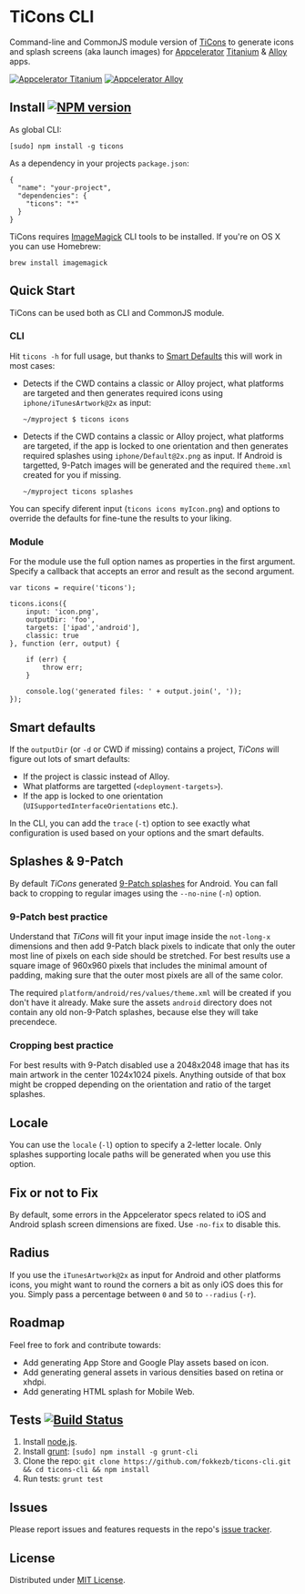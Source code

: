 # TiCons CLI
Command-line and CommonJS module version of [TiCons](http://ticons.fokkezb.nl) to generate icons and splash screens (aka launch images) for [Appcelerator](http://appcelerator.com) [Titanium](http://appcelerator.com/titanium) & [Alloy](http://appcelerator.com/alloy) apps.

[![Appcelerator Titanium](http://www-static.appcelerator.com/badges/titanium-git-badge-sq.png)](http://appcelerator.com/titanium/) [![Appcelerator Alloy](http://www-static.appcelerator.com/badges/alloy-git-badge-sq.png)](http:/appcelerator.com/alloy/)

## Install [![NPM version](https://badge.fury.io/js/ticons.png)](http://badge.fury.io/js/ticons)

As global CLI:

```
[sudo] npm install -g ticons
```

As a dependency in your projects `package.json`:

```
{
  "name": "your-project",
  "dependencies": {
    "ticons": "*"
  }
}
```

TiCons requires [ImageMagick](http://www.imagemagick.org/) CLI tools to be installed. If you're on OS X you can use Homebrew:

```
brew install imagemagick
```

## Quick Start
TiCons can be used both as CLI and CommonJS module.

### CLI
Hit `ticons -h` for full usage, but thanks to [Smart Defaults](#smart-defaults) this will work in most cases:

- Detects if the CWD contains a classic or Alloy project, what platforms are targeted and then generates required icons using `iphone/iTunesArtwork@2x` as input:

     ```
     ~/myproject $ ticons icons
     ```

- Detects if the CWD contains a classic or Alloy project, what platforms are targeted, if the app is locked to one orientation and then generates required splashes using `iphone/Default@2x.png` as input. If Android is targetted, 9-Patch images will be generated and the required `theme.xml` created for you if missing.

     ```
     ~/myproject ticons splashes
     ```
     
You can specify diferent input (`ticons icons myIcon.png`) and options to override the defaults for fine-tune the results to your liking.

### Module
For the module use the full option names as properties in the first argument. Specify a callback that accepts an error and result as the second argument.

```
var ticons = require('ticons');

ticons.icons({
	input: 'icon.png',
	outputDir: 'foo',
	targets: ['ipad','android'],
	classic: true
}, function (err, output) {
	
	if (err) {
		throw err;
	}
	
	console.log('generated files: ' + output.join(', '));
});
```

## Smart defaults
If the `outputDir` (or `-d` or CWD if missing) contains a project, *TiCons* will figure out lots of smart defaults:

- If the project is classic instead of Alloy.
- What platforms are targetted (`<deployment-targets>`).
- If the app is locked to one orientation (`UISupportedInterfaceOrientations` etc.).

In the CLI, you can add the `trace` (`-t`) option to see exactly what configuration is used based on your options and the smart defaults.

## Splashes & 9-Patch
By default *TiCons* generated [9-Patch splashes](http://www.tidev.io/2014/02/12/android-splash-screens-using-9-patch-images/) for Android. You can fall back to cropping to regular images using the `--no-nine` (`-n`) option.

### 9-Patch best practice
Understand that *TiCons* will fit your input image inside the `not-long-x` dimensions and then add 9-Patch black pixels to indicate that only the outer most line of pixels on each side should be stretched. For best results use a square image of 960x960 pixels that includes the minimal amount of padding, making sure that the outer most pixels are all of the same color.

The required `platform/android/res/values/theme.xml` will be created if you don't have it already. Make sure the assets `android` directory does not contain any old non-9-Patch splashes, because else they will take precendece.

### Cropping best practice
For best results with 9-Patch disabled use a 2048x2048 image that has its main artwork in the center 1024x1024 pixels. Anything outside of that box might be cropped depending on the orientation and ratio of the target splashes.

## Locale
You can use the `locale` (`-l`) option to specify a 2-letter locale. Only splashes supporting locale paths will be generated when you use this option.

## Fix or not to Fix
By default, some errors in the Appcelerator specs related to iOS and Android splash screen dimensions are fixed. Use `-no-fix` to disable this.

## Radius
If you use the `iTunesArtwork@2x` as input for Android and other platforms icons, you might want to round the corners a bit as only iOS does this for you. Simply pass a percentage between `0` and `50` to `--radius` (`-r`).

## Roadmap
Feel free to fork and contribute towards:

- Add generating App Store and Google Play assets based on icon.
- Add generating general assets in various densities based on retina or xhdpi.
- Add generating HTML splash for Mobile Web.


## Tests [![Build Status](https://travis-ci.org/FokkeZB/TiCons-CLI.png)](https://travis-ci.org/FokkeZB/TiCons-CLI)

1. Install [node.js](http://nodejs.org/).
2. Install [grunt](http://gruntjs.com/): `[sudo] npm install -g grunt-cli`
3. Clone the repo: `git clone https://github.com/fokkezb/ticons-cli.git && cd ticons-cli && npm install`
4. Run tests: `grunt test`

## Issues

Please report issues and features requests in the repo's [issue tracker](https://github.com/fokkezb/ticons-cli/issues).

## License

Distributed under [MIT License](LICENSE).